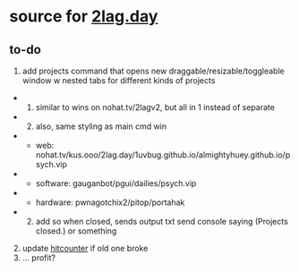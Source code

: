 # source for [2lag.day](https://2lag.day)

## to-do

1. add projects command that opens new draggable/resizable/toggleable window w nested tabs for different kinds of projects
* 1. similar to wins on nohat.tv/2lagv2, but all in 1 instead of separate
* 2. also, same styling as main cmd win
* * web: nohat.tv/kus.ooo/2lag.day/1uvbug.github.io/almightyhuey.github.io/psych.vip
* * software: gauganbot/pgui/dailies/psych.vip
* * hardware: pwnagotchix2/pitop/portahak
* 2. add so when closed, sends output txt send console saying (Projects closed.) or something
2. update [hitcounter](https://www.hitwebcounter.com/webcounter.php) if old one broke
3. ... profit?
